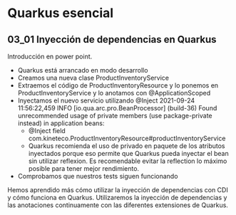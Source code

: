 # Quarkus esencial
## 03_01 Inyección de dependencias en Quarkus

Introducción en power point.

* Quarkus está arrancado en modo desarrollo
* Creamos una nueva clase ProductInventoryService
* Extraemos el código de ProductInventoryResource y lo ponemos en ProductInventoryService y lo anotamos con @ApplicationScoped
* Inyectamos el nuevo servicio utilizando @Inject
  2021-09-24 11:56:22,459 INFO  [io.qua.arc.pro.BeanProcessor] (build-36) Found unrecommended usage of private members (use package-private instead) in application beans:
  - @Inject field com.kineteco.ProductInventoryResource#productInventoryService
  - Quarkus recomienda el uso de privado en paquete de los atributos inyectados porque eso permite que Quarkus pueda inyectar el bean sin utilizar
    reflexion. Es recomendable evitar la reflection lo máximo posible para tener mejor rendimiento.
* Comprobamos que nuestros tests siguen funcionando

Hemos aprendido más cómo utilizar la inyección de dependencias con CDI y cómo funciona en Quarkus.
Utilizaremos la inyección de dependencias y las anotaciones continuamente con las diferentes extensiones de Quarkus.


